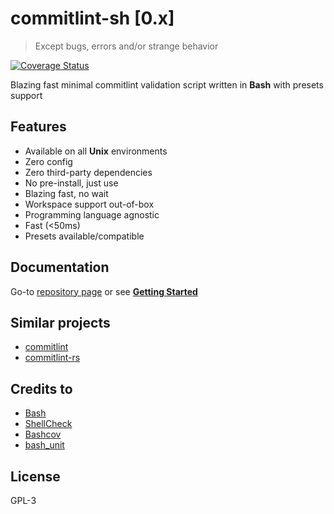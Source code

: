 # commitlint-sh \[0.x\]

> Except bugs, errors and/or strange behavior

[![Coverage Status](https://coveralls.io/repos/github/dalisoft/commitlint-sh/badge.svg?branch=master)](https://coveralls.io/github/dalisoft/commitlint-sh?branch=master)

Blazing fast minimal commitlint validation script written in **Bash** with presets support

## Features

- Available on all **Unix** environments
- Zero config
- Zero third-party dependencies
- No pre-install, just use
- Blazing fast, no wait
- Workspace support out-of-box
- Programming language agnostic
- Fast (<50ms)
- Presets available/compatible

## Documentation

Go-to [repository page](https://github.com/dalisoft/commitlint-sh) or see [**Getting Started**](./GET_STARTED.md)

## Similar projects

- [commitlint](https://commitlint.js.org)
- [commitlint-rs](https://github.com/KeisukeYamashita/commitlint-rs)

## Credits to

- [Bash](https://www.gnu.org/software/bash)
- [ShellCheck](https://github.com/koalaman/shellcheck)
- [Bashcov](https://github.com/infertux/bashcov)
- [bash_unit](https://github.com/pgrange/bash_unit)

## License

GPL-3
